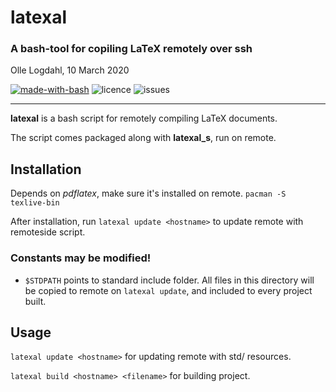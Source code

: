# latexal
### A bash-tool for copiling LaTeX remotely over ssh
Olle Logdahl, 10 March 2020

[![made-with-bash](https://img.shields.io/badge/Made%20with-Bash-1f425f.svg)](https://www.gnu.org/software/bash/)
![licence](https://img.shields.io/github/license/ollelogdahl/latexal)
![issues](https://img.shields.io/github/issues-raw/ollelogdahl/latexal)

---

**latexal** is a bash script for remotely compiling LaTeX documents.

The script comes packaged along with **latexal_s**, run on remote.

## Installation

Depends on *pdflatex*, make sure it's installed on remote.
`pacman -S texlive-bin`

After installation, run 
`latexal update <hostname>` to update remote with remoteside script.

### Constants may be modified!
- `$STDPATH` points to standard include folder. All files in this directory will be copied to remote on `latexal update`, and included to every project built.

## Usage

`latexal update <hostname>` for updating remote with std/ resources.

`latexal build <hostname> <filename>` for building project.
